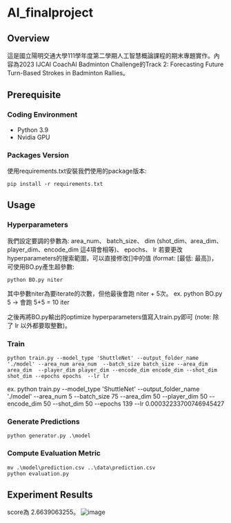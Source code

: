 # AI_finalproject

## Overview

這是國立陽明交通大學111學年度第二學期人工智慧概論課程的期末專題實作。內容為2023 IJCAI CoachAI Badminton Challenge的Track 2: Forecasting Future Turn-Based Strokes in Badminton Rallies。

## Prerequisite

### Coding Environment

* Python 3.9
* Nvidia GPU

### Packages Version

使用requirements.txt安裝我們使用的package版本:

```
pip install -r requirements.txt
```

## Usage

### Hyperparameters

我們設定要調的參數為: area_num、 batch_size、 dim (shot_dim、area_dim、player_dim、encode_dim 這4項會相等)、 epochs、 lr 
若要更改hyperparameters的搜索範圍，可以直接修改[]中的值 (format: [最低: 最高])，
可使用BO.py產生超參數:

```
python BO.py niter
```

其中參數niter為要iterate的次數，但他最後會跑 niter + 5次。
ex.  python BO.py 5 -> 會跑 5+5 = 10 iter

之後再將BO.py輸出的optimize hyperparameters值寫入train.py即可 (note: 除了 lr 以外都要取整數)。

### Train

```
python train.py --model_type 'ShuttleNet' --output_folder_name './model' --area_num area_num  --batch_size batch_size --area_dim area_dim  --player_dim player_dim --encode_dim encode_dim --shot_dim shot_dim --epochs epochs  --lr lr
```

ex. python train.py --model_type 'ShuttleNet' --output_folder_name './model' --area_num 5  --batch_size 75 --area_dim 50  --player_dim 50 --encode_dim 50 --shot_dim 50 --epochs 139  --lr 0.00032233700746945427

### Generate Predictions

```
python generator.py .\model
```

### Compute Evaluation Metric

```
mv .\model\prediction.csv ..\data\prediction.csv
python evaluation.py
```

## Experiment Results

score為	2.6639063255。
![image](https://github.com/ktpss97094/AI_finalproject/assets/122603032/63082eb6-5016-43ff-aa21-b50bb4f754c3)
